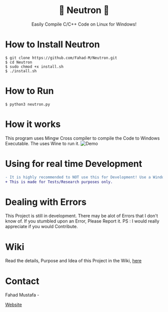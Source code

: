 <p align="center">
          
</p>
<p>
          <h1 align="center">🌟 Neutron 🌟</h1>
          <p align="center">
          Easily Compile C/C++ Code on Linux for Windows!
          </p>
</p>

# How to Install Neutron
```
$ git clone https://github.com/Fahad-M/Neutron.git
$ cd Neutron
$ sudo chmod +x install.sh
$ ./install.sh
```

# How to Run
```
$ python3 neutron.py
```

# How it works
This program uses Mingw Cross compiler to compile the Code to Windows Executable. The uses Wine to run it.
![Demo](https://i.imgur.com/ejLTfPQ.gif)

# Using for real time Development
```diff
- It is highly recommended to NOT use this for Development! Use a Windows Machine for Windows Development instead.
+ This is made for Tests/Research purposes only.
```
# Dealing with Errors
This Project is still in development. There may be alot of Errors that I don't know of. If you stumbled upon an Error, Please Report it.
PS : I would really appreciate if you would Contribute.

# Wiki
Read the details, Purpose and Idea of this Project in the Wiki, [here](https://github.com/Fahad-M/Neutron/wiki)

# Contact
Fahad Mustafa -

[Website](http://fahadm.co.nf)

